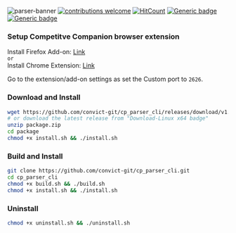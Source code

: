 ![parser-banner](https://user-images.githubusercontent.com/34399448/104093635-b8ea8b80-52b1-11eb-880c-9226b60fc83f.jpg)
[![contributions welcome](https://img.shields.io/badge/contributions-welcome-brightgreen.svg?style=flat)](https://github.com/convict-git/cp_parser_cli/issues) [![HitCount](http://hits.dwyl.com/convict-git/cp_parser_cli.svg)](http://hits.dwyl.com/convict-git/cp_parser_cli)
[![Generic badge](https://img.shields.io/badge/Made%20Out%20of-Frustation-black.svg)](https://www.youtube.com/watch?v=otiMil1kt1Y)
[![Generic badge](https://img.shields.io/badge/Download-Linux%20x64-blue.svg)](https://github.com/convict-git/cp_parser_cli/releases/download/v1.0.0/package.zip)

### Setup Competitve Companion browser extension

Install Firefox Add-on: [Link](https://addons.mozilla.org/en-US/firefox/addon/competitive-companion/) \
`or` \
Install Chrome Extension: [Link](https://chrome.google.com/webstore/detail/competitive-companion/cjnmckjndlpiamhfimnnjmnckgghkjbl)

Go to the extension/add-on settings as set the Custom port to `2626`.

### Download and Install

```bash
wget https://github.com/convict-git/cp_parser_cli/releases/download/v1.0.0/package.zip
# or download the latest release from "Download-Linux x64 badge"
unzip package.zip
cd package
chmod +x install.sh && ./install.sh
```

### Build and Install

```bash
git clone https://github.com/convict-git/cp_parser_cli.git
cd cp_parser_cli
chmod +x build.sh && ./build.sh
chmod +x install.sh && ./install.sh
```

### Uninstall
```bash
chmod +x uninstall.sh && ./uninstall.sh
```
